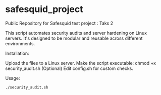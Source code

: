 # safesquid_project
Public Repository for Safesquid test project : Taks 2

This script automates security audits and server hardening on Linux servers. It's designed to be modular and reusable across different environments.

Installation:

Upload the files to a Linux server.
Make the script executable: chmod +x security_audit.sh
(Optional) Edit config.sh for custom checks.

Usage:

    ./security_audit.sh
